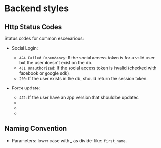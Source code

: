 # Backend styles

Http Status Codes
--------------

Status codes for common escenarious:

* Social Login:
	- `424 Failed Dependency`: If the social access token is for a valid user but the user doesn't exist on the db.
    - `401 Unauthorized`: If the social access token is invalid (checked with facebook or google sdk).
	- `200`: If the user exists in the db, should return the session token.

* Force update:
    - `412`: If the user have an app version that should be updated.    
    - 
    - 
    - 

Naming Convention
------------------

* Parameters: lower case with _ as divider like: `first_name`.

